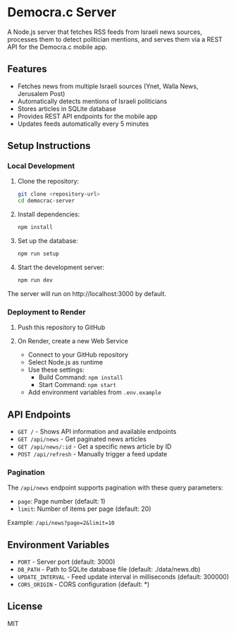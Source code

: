 # Democra.c Server

A Node.js server that fetches RSS feeds from Israeli news sources, processes them to detect politician mentions, and serves them via a REST API for the Democra.c mobile app.

## Features

- Fetches news from multiple Israeli sources (Ynet, Walla News, Jerusalem Post)
- Automatically detects mentions of Israeli politicians
- Stores articles in SQLite database
- Provides REST API endpoints for the mobile app
- Updates feeds automatically every 5 minutes

## Setup Instructions

### Local Development

1. Clone the repository:
   ```bash
   git clone <repository-url>
   cd democrac-server
   ```

2. Install dependencies:
   ```bash
   npm install
   ```

3. Set up the database:
   ```bash
   npm run setup
   ```

4. Start the development server:
   ```bash
   npm run dev
   ```

The server will run on http://localhost:3000 by default.

### Deployment to Render

1. Push this repository to GitHub

2. On Render, create a new Web Service
   - Connect to your GitHub repository
   - Select Node.js as runtime
   - Use these settings:
     - Build Command: `npm install`
     - Start Command: `npm start`
   - Add environment variables from `.env.example`

## API Endpoints

- `GET /` - Shows API information and available endpoints
- `GET /api/news` - Get paginated news articles
- `GET /api/news/:id` - Get a specific news article by ID
- `POST /api/refresh` - Manually trigger a feed update

### Pagination

The `/api/news` endpoint supports pagination with these query parameters:
- `page`: Page number (default: 1)
- `limit`: Number of items per page (default: 20)

Example: `/api/news?page=2&limit=10`

## Environment Variables

- `PORT` - Server port (default: 3000)
- `DB_PATH` - Path to SQLite database file (default: ./data/news.db)
- `UPDATE_INTERVAL` - Feed update interval in milliseconds (default: 300000)
- `CORS_ORIGIN` - CORS configuration (default: *)

## License

MIT 